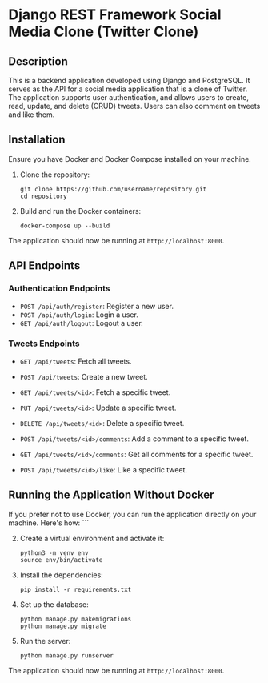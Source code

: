# Django REST Framework Social Media Clone (Twitter Clone)

## Description

This is a backend application developed using Django and PostgreSQL. It serves as the API for a social media application that is a clone of Twitter. The application supports user authentication, and allows users to create, read, update, and delete (CRUD) tweets. Users can also comment on tweets and like them.

## Installation

Ensure you have Docker and Docker Compose installed on your machine.

1. Clone the repository:
    ```
    git clone https://github.com/username/repository.git
    cd repository
    ```

2. Build and run the Docker containers:
    ```
    docker-compose up --build
    ```

The application should now be running at `http://localhost:8000`.

## API Endpoints

### Authentication Endpoints

- `POST /api/auth/register`: Register a new user.
- `POST /api/auth/login`: Login a user.
- `GET /api/auth/logout`: Logout a user. 

### Tweets Endpoints

- `GET /api/tweets`: Fetch all tweets.
- `POST /api/tweets`: Create a new tweet.
- `GET /api/tweets/<id>`: Fetch a specific tweet.
- `PUT /api/tweets/<id>`: Update a specific tweet.
- `DELETE /api/tweets/<id>`: Delete a specific tweet.

- `POST /api/tweets/<id>/comments`: Add a comment to a specific tweet.
- `GET /api/tweets/<id>/comments`: Get all comments for a specific tweet.

- `POST /api/tweets/<id>/like`: Like a specific tweet.


## Running the Application Without Docker

If you prefer not to use Docker, you can run the application directly on your machine. Here's how:
    ```

2. Create a virtual environment and activate it:
    ```
    python3 -m venv env
    source env/bin/activate
    ```

3. Install the dependencies:
    ```
    pip install -r requirements.txt
    ```

4. Set up the database:
    ```
    python manage.py makemigrations
    python manage.py migrate
    ```

5. Run the server:
    ```
    python manage.py runserver
    ```

The application should now be running at `http://localhost:8000`.